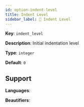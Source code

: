 ```yaml
---
id: option-indent-level
title: Indent Level
sidebar_label: 🚨 Indent Level
---
```

**Key**: `indent_level`

**Description**: Initial indentation level

**Type**: `integer`

**Default**: `0`

## Support
**Languages**: 

**Beautifiers**: 
